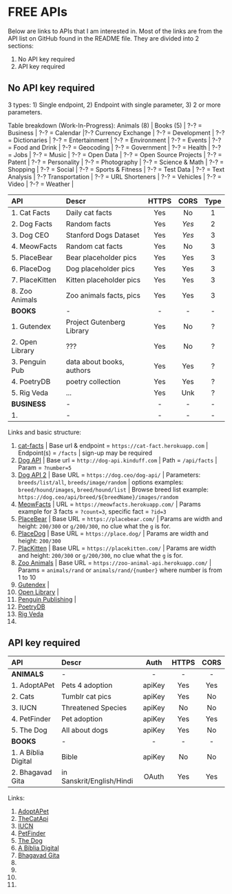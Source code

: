 # FREE APIs

Below are links to APIs that I am interested in. Most of the links are from the API list on GitHub found in the README file. They are divided into 2 sections:

1. No API key required
2. API key required

## No API key required

3 types: 1) Single endpoint, 2) Endpoint with single parameter, 3) 2 or more parameters.

Table breakdown (Work-In-Progress): Animals (8) | Books (5) | ?-? = Business | ?-? = Calendar |?-? Currency Exchange | ?-? = Development | ?-? = Dictionaries | ?-? = Entertainment | ?-? = Environment | ?-? = Events | ?-? = Food and Drink | ?-? = Geocoding | ?-? = Government | ?-? = Health | ?-? = Jobs | ?-? = Music | ?-? = Open Data | ?-? = Open Source Projects | ?-? = Patent | ?-? = Personality | ?-? = Photography | ?-? = Science & Math | ?-? = Shopping | ?-? = Social | ?-? = Sports & Fitness | ?-? = Test Data | ?-? = Text Analysis | ?-? Transportation | ?-? = URL Shorteners | ?-? = Vehicles | ?-? = Video | ?-? = Weather |

| API             | Descr                     | HTTPS | CORS  | Type |
| :-------------- | :------------------------ | :---: | :---: | :--: |
| 1. Cat Facts    | Daily cat facts           |  Yes  |  No   |  1   |
| 2. Dog Facts    | Random facts              |  Yes  | _Yes_ |  2   |
| 3. Dog CEO      | Stanford Dogs Dataset     |  Yes  | _Yes_ |  3   |
| 4. MeowFacts    | Random cat facts          |  Yes  |  No   |  3   |
| 5. PlaceBear    | Bear placeholder pics     |  Yes  |  Yes  |  3   |
| 6. PlaceDog     | Dog placeholder pics      |  Yes  |  Yes  |  3   |
| 7. PlaceKitten  | Kitten placeholder pics   |  Yes  |  Yes  |  3   |
| 8. Zoo Animals  | Zoo animals facts, pics   |  Yes  |  Yes  |  3   |
| **BOOKS**       | -                         |   -   |   -   |  -   |
| 1. Gutendex     | Project Gutenberg Library |  Yes  |  No   |  ?   |
| 2. Open Library | ???                       |  Yes  |  No   |  ?   |
| 3. Penguin Pub  | data about books, authors |  Yes  |  Yes  |  ?   |
| 4. PoetryDB     | poetry collection         |  Yes  |  Yes  |  ?   |
| 5. Rig Veda     | ...                       |  Yes  |  Unk  |  ?   |
| **BUSINESS**    | -                         |   -   |   -   |  -   |
| 1.              | -                         |   -   |   -   |  -   |

Links and basic structure:

1. [cat-facts](https://alexwohlbruck.github.io/cat-facts/docs/) | Base url & endpoint = `https://cat-fact.herokuapp.com` | Endpoint(s) = `/facts` | sign-up may be required
1. [Dog API](https://kinduff.github.io/dog-api/) | Base url = `http://dog-api.kinduff.com` | Path = `/api/facts` | Param = `?number=5`
1. [Dog API 2](https://dog.ceo/dog-api/) | Base URL = `https://dog.ceo/dog-api/` | Parameters: `breeds/list/all`, `breeds/image/random` | options examples: `breed/hound/images`, `breed/hound/list` | Browse breed list example: `https://dog.ceo/api/breed/${breedName}/images/random`
1. [MeowFacts](https://github.com/wh-iterabb-it/meowfacts) | URL = `https://meowfacts.herokuapp.com/` | Params example for 3 facts = `?count=3`, specific fact = `?id=3`
1. [PlaceBear](https://placebear.com/) | Base URL = `https://placebear.com/` | Params are width and height: `200/300` or `g/200/300`, no clue what the `g` is for.
1. [PlaceDog](https://place.dog/) | Base URL = `https://place.dog/` | Params are width and height: `200/300`
1. [PlacKitten](https://placekitten.com/) | Base URL = `https://placekitten.com/` | Params are width and height: `200/300` or `g/200/300`, no clue what the `g` is for.
1. [Zoo Animals](https://zoo-animal-api.herokuapp.com/) | Base URL = `https://zoo-animal-api.herokuapp.com/` | Params = `animals/rand` or `animals/rand/{number}` where number is from 1 to 10
1. [Gutendex](https://gutendex.com/) |
1. [Open Library](https://openlibrary.org/developers/api) |
1. [Penguin Publishing](http://www.penguinrandomhouse.biz/webservices/rest/) |
1. [PoetryDB](https://github.com/thundercomb/poetrydb#readme)
1. [Rig Veda]()
1. []()

## API key required

| API                 | Descr                     |  Auth  | HTTPS | CORS |
| :------------------ | :------------------------ | :----: | :---: | :--: |
| **ANIMALS**         | -                         |   -    |   -   |  -   |
| 1. AdoptAPet        | Pets 4 adoption           | apiKey |  Yes  | Yes  |
| 2. Cats             | Tumblr cat pics           | apiKey |  Yes  |  No  |
| 3. IUCN             | Threatened Species        | apiKey |  No   |  No  |
| 4. PetFinder        | Pet adoption              | apiKey |  Yes  | Yes  |
| 5. The Dog          | All about dogs            | apiKey |  Yes  |  No  |
| **BOOKS**           | -                         |   -    |   -   |  -   |
| 1. A Bíblia Digital | Bible                     | apiKey |  No   |  No  |
| 2. Bhagavad Gita    | in Sanskrit/English/Hindi | OAuth  |  Yes  | Yes  |

Links:

1. [AdoptAPet](https://www.adoptapet.com/public/apis/pet_list.html)
1. [TheCatApi](https://docs.thecatapi.com/)
1. [IUCN](http://apiv3.iucnredlist.org/api/v3/docs)
1. [PetFinder](https://www.petfinder.com/developers/)
1. [The Dog](https://thedogapi.com/)
1. [A Bíblia Digital](https://www.abibliadigital.com.br/en)
1. [Bhagavad Gita](https://bhagavadgita.io/api/)
1. []()
1. []()
1. []()
1. []()
